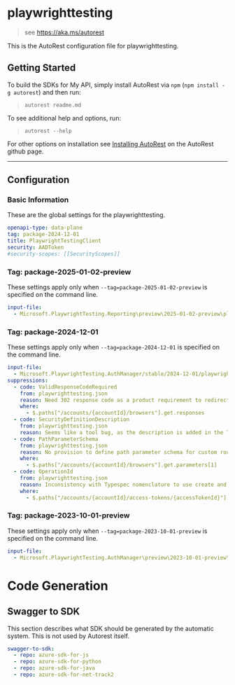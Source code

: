 # playwrighttesting

> see https://aka.ms/autorest

This is the AutoRest configuration file for playwrighttesting.

## Getting Started

To build the SDKs for My API, simply install AutoRest via `npm` (`npm install -g autorest`) and then run:

> `autorest readme.md`

To see additional help and options, run:

> `autorest --help`

For other options on installation see [Installing AutoRest](https://aka.ms/autorest/install) on the AutoRest github page.

---

## Configuration

### Basic Information

These are the global settings for the playwrighttesting.

```yaml
openapi-type: data-plane
tag: package-2024-12-01
title: PlaywrightTestingClient
security: AADToken
#security-scopes: [[SecurityScopes]]
```

### Tag: package-2025-01-02-preview

These settings apply only when `--tag=package-2025-01-02-preview` is specified on the command line.

```yaml $(tag) == 'package-2025-01-02-preview'
input-file:
  - Microsoft.PlaywrightTesting.Reporting\preview\2025-01-02-preview\playwrighttesting.json
```

### Tag: package-2024-12-01

These settings apply only when `--tag=package-2024-12-01` is specified on the command line.

```yaml $(tag) == 'package-2024-12-01'
input-file:
  - Microsoft.PlaywrightTesting.AuthManager/stable/2024-12-01/playwrighttesting.json
suppressions:
  - code: ValidResponseCodeRequired
    from: playwrighttesting.json
    reason: Need 302 response code as a product requirement to redirect the client for test execution on remote browsers provided by the service.
    where:
      - $.paths["/accounts/{accountId}/browsers"].get.responses
  - code: SecurityDefinitionDescription
    from: playwrighttesting.json
    reason: Seems like a tool bug, as the description is added in the TypeSpec already.
  - code: PathParameterSchema
    from: playwrighttesting.json
    reason: No provision to define path parameter schema for custom routes of rpc operations in Typespec.
    where:
      - $.paths["/accounts/{accountId}/browsers"].get.parameters[1]
  - code: OperationId
    from: playwrighttesting.json
    reason: Inconsistency with Typespec nomenclature to use create and replace for put while update is used for patch api.
    where:
      - $.paths["/accounts/{accountId}/access-tokens/{accessTokenId}"].put.operationId
```

### Tag: package-2023-10-01-preview

These settings apply only when `--tag=package-2023-10-01-preview` is specified on the command line.

```yaml $(tag) == 'package-2023-10-01-preview'
input-file:
  - Microsoft.PlaywrightTesting.AuthManager\preview\2023-10-01-preview\playwrighttesting.json
```

# Code Generation

## Swagger to SDK

This section describes what SDK should be generated by the automatic system.
This is not used by Autorest itself.

```yaml $(swagger-to-sdk)
swagger-to-sdk:
  - repo: azure-sdk-for-js
  - repo: azure-sdk-for-python
  - repo: azure-sdk-for-java
  - repo: azure-sdk-for-net-track2
```